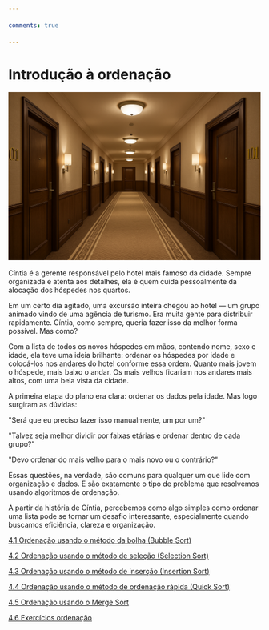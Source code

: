 ```yaml
---

comments: true

---
```


# **Introdução à ordenação**

![Ordenação](ordenacao.assets/ordenacao.png)

Cíntia é a gerente responsável pelo hotel mais famoso da cidade. Sempre organizada e atenta aos detalhes, ela é quem cuida pessoalmente da alocação dos hóspedes nos quartos.

Em um certo dia agitado, uma excursão inteira chegou ao hotel — um grupo animado vindo de uma agência de turismo. Era muita gente para distribuir rapidamente. Cíntia, como sempre, queria fazer isso da melhor forma possível. Mas como?

Com a lista de todos os novos hóspedes em mãos, contendo nome, sexo e idade, ela teve uma ideia brilhante: ordenar os hóspedes por idade e colocá-los nos andares do hotel conforme essa ordem. Quanto mais jovem o hóspede, mais baixo o andar. Os mais velhos ficariam nos andares mais altos, com uma bela vista da cidade.

A primeira etapa do plano era clara: ordenar os dados pela idade. Mas logo surgiram as dúvidas:

"Será que eu preciso fazer isso manualmente, um por um?"

"Talvez seja melhor dividir por faixas etárias e ordenar dentro de cada grupo?"

"Devo ordenar do mais velho para o mais novo ou o contrário?"

Essas questões, na verdade, são comuns para qualquer um que lide com organização e dados. E são exatamente o tipo de problema que resolvemos usando algoritmos de ordenação.

A partir da história de Cíntia, percebemos como algo simples como ordenar uma lista pode se tornar um desafio interessante, especialmente quando buscamos eficiência, clareza e organização.

[4.1 Ordenação usando o método da bolha (Bubble Sort)](../ordenacao/bubble-sort.md)

[4.2 Ordenação usando o método de seleção (Selection Sort)](../ordenacao/selection-sort.md)

[4.3 Ordenação usando o método de inserção (Insertion Sort)](../ordenacao/insertion-sort.md)

[4.4 Ordenação usando o método de ordenação rápida (Quick Sort)](../ordenacao/quick-sort.md)

[4.5 Ordenação usando o Merge Sort](../ordenacao/merge-sort.md)

[4.6 Exercícios ordenação](../ordenacao/exercicios-ordenacao.md)